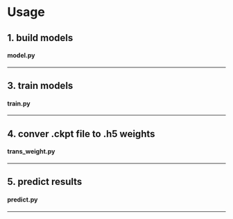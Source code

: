 # Usage

## 1. build models
#### model.py
---
## 3. train models
#### train.py
---
## 4. conver .ckpt file to .h5 weights
#### trans_weight.py
---
## 5. predict results
#### predict.py
---
